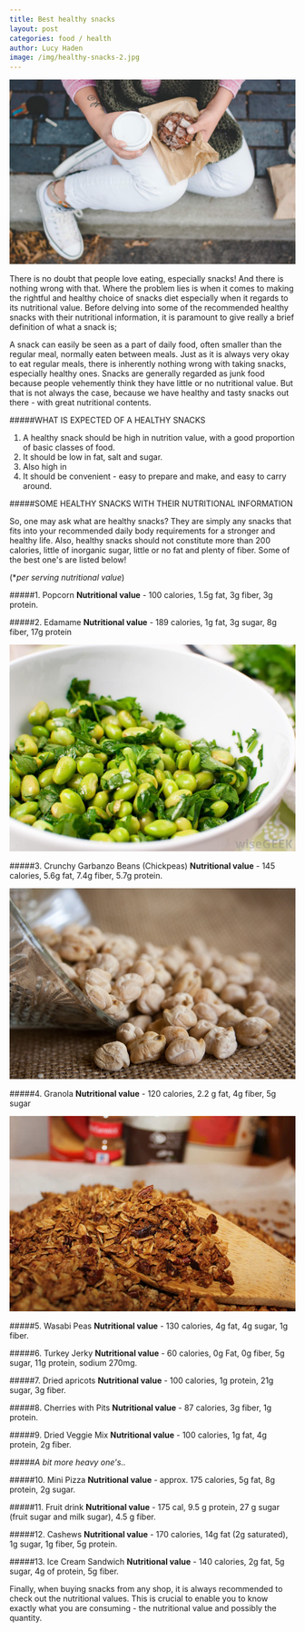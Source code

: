 ```yaml
---
title: Best healthy snacks
layout: post
categories: food / health
author: Lucy Haden
image: /img/healthy-snacks-2.jpg
---
```


![Existential - Healthy snacks](/img/healthy-snacks.jpg)
 

There is no doubt that people love eating, especially snacks! And there is nothing wrong with that. Where the problem lies is when it comes to making the rightful and healthy choice of snacks diet especially when it regards to its nutritional value. Before delving into some of the recommended healthy snacks with their nutritional information, it is paramount to give really a brief definition of what a snack is;

A snack can easily be seen as a part of daily food, often smaller than the regular meal, normally eaten between meals. Just as it is always very okay to eat regular meals, there is inherently nothing wrong with taking snacks, especially healthy ones. 
Snacks are generally regarded as junk food because people vehemently think they have little or no nutritional value. But that is not always the case, because we have healthy and tasty snacks out there - with great nutritional contents.

#####WHAT IS EXPECTED OF A HEALTHY SNACKS

 1. A healthy snack should be high in nutrition value, with a good proportion of basic classes of food.                      
 2. It should be low in fat, salt and sugar.
 3. Also high in 
 4. It should be convenient - easy to prepare and make, and  easy to carry around.

#####SOME HEALTHY SNACKS WITH THEIR NUTRITIONAL INFORMATION

So, one may ask what are healthy snacks? They are simply any snacks that fits into your recommended daily body requirements for a stronger and healthy life. Also, healthy snacks should not constitute more than 200 calories, little of inorganic sugar, little or no fat and plenty of fiber. Some of the best one's are listed below! 

(**per serving nutritional value*)

#####1. Popcorn
**Nutritional value** - 100 calories, 1.5g fat, 3g fiber, 3g protein.

#####2. Edamame
**Nutritional value** - 189 calories, 1g fat, 3g sugar, 8g fiber, 17g protein

![Existential - Healthy snacks](/img/healthy-snacks-3.jpg)


#####3. Crunchy Garbanzo Beans (Chickpeas)
**Nutritional value** - 145 calories, 5.6g fat, 7.4g fiber, 5.7g protein.

![Existential - Healthy snacks](/img/healthy-snacks-4.jpg)

#####4. Granola
**Nutritional value** - 120 calories, 2.2 g fat, 4g fiber, 5g sugar

![Existential - Healthy snacks](/img/healthy-snacks-5.jpg)

#####5. Wasabi Peas
**Nutritional value** - 130 calories, 4g fat, 4g sugar, 1g fiber.


#####6. Turkey Jerky
**Nutritional value** - 60 calories, 0g Fat, 0g fiber, 5g sugar, 11g protein, sodium 270mg.


#####7. Dried apricots
**Nutritional value** - 100 calories, 1g protein, 21g sugar, 3g fiber.


#####8. Cherries with Pits
**Nutritional value** - 87 calories, 3g fiber, 1g protein.


#####9. Dried Veggie Mix
**Nutritional value** - 100 calories, 1g fat, 4g protein, 2g fiber.


#####*A bit more heavy one's..*

#####10. Mini Pizza
**Nutritional value** - approx. 175 calories, 5g fat, 8g protein, 2g sugar.


#####11. Fruit drink
**Nutritional value** - 175 cal, 9.5 g protein, 27 g sugar (fruit sugar and milk sugar), 4.5 g fiber.


#####12. Cashews
**Nutritional value** - 170 calories, 14g fat (2g saturated), 1g sugar, 1g fiber, 5g protein.


#####13. Ice Cream Sandwich
**Nutritional value** - 140 calories, 2g fat, 5g sugar, 4g of protein, 5g fiber.


Finally, when buying snacks from any shop, it is always recommended to check out the nutritional values. This is crucial to enable you to know exactly what you are consuming - the nutritional value and possibly the quantity. 



